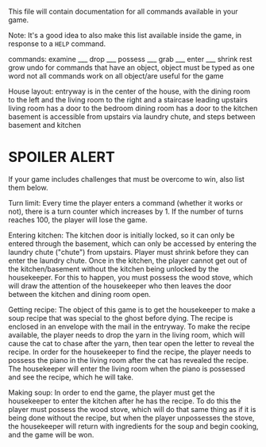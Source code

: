 This file will contain documentation for all commands available in your game.

Note:  It's a good idea to also make this list available inside the game, in response to a `HELP` command.

commands:
examine ___
drop ___
possess ___
grab ___
enter ___
shrink
rest 
grow
undo
for commands that have an object, object must be typed as one word
not all commands work on all object/are useful for the game

House layout:
entryway is in the center of the house, with the dining room to the left and the living room to the right and a staircase leading upstairs
living room has a door to the bedroom
dining room has a door to the kitchen
basement is accessible from upstairs via laundry chute, and steps between basement and kitchen

# SPOILER ALERT

If your game includes challenges that must be overcome to win, also list them below.

Turn limit:
Every time the player enters a command (whether it works or not), there is a turn counter which increases by 1. If the number of turns reaches 100, the player will lose the game.

Entering kitchen:
The kitchen door is initially locked, so it can only be entered through the basement, which can only be accessed by entering the laundry chute ("chute") from upstairs. Player must shrink before they can enter the laundry chute.
Once in the kitchen, the player cannot get out of the kitchen/basement without the kitchen being unlocked by the housekeeper. For this to happen, you must possess the wood stove, which will draw the attention of the housekeeper who then leaves the door between the kitchen and dining room open.

Getting recipe:
The object of this game is to get the housekeeper to make a soup recipe that was special to the ghost before dying. The recipe is enclosed in an envelope with the mail in the entryway. To make the recipe available, the player needs to drop the yarn in the living room, which will cause the cat to chase after the yarn, then tear open the letter to reveal the recipe. 
In order for the housekeeper to find the recipe, the player needs to possess the piano in the living room after the cat has revealed the recipe. The housekeeper will enter the living room when the piano is possessed and see the recipe, which he will take.

Making soup:
In order to end the game, the player must get the housekeeper to enter the kitchen after he has the recipe. To do this the player must possess the wood stove, which will do that same thing as if it is being done without the recipe, but when the player unpossesses the stove, the housekeeper will return with ingredients for the soup and begin cooking, and the game will be won.
